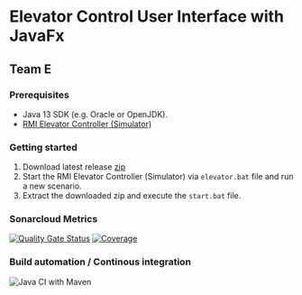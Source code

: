 # Elevator Control User Interface with JavaFx
## Team E


### Prerequisites

- Java 13 SDK (e.g. Oracle or OpenJDK).
- [RMI Elevator Controller (Simulator)](https://github.com/winterer/elevator/tree/master/rmi-controller)


### Getting started

1. Download latest release [zip](https://github.com/fhhagenberg-sqe-esd-ws20/elevator-control-center-team-e/releases/)
1. Start the RMI Elevator Controller (Simulator) via `elevator.bat` file and run a new scenario.
1. Extract the downloaded zip and execute the `start.bat` file.


### Sonarcloud Metrics
[![Quality Gate Status](https://sonarcloud.io/api/project_badges/measure?project=fhhagenberg-sqe-esd-ws20_elevator-control-center-team-e&metric=alert_status)](https://sonarcloud.io/dashboard?id=fhhagenberg-sqe-esd-ws20_elevator-control-center-team-e)
[![Coverage](https://sonarcloud.io/api/project_badges/measure?project=fhhagenberg-sqe-esd-ws20_elevator-control-center-team-e&metric=coverage)](https://sonarcloud.io/dashboard?id=fhhagenberg-sqe-esd-ws20_elevator-control-center-team-e)

### Build automation / Continous integration
![Java CI with Maven](https://github.com/fhhagenberg-sqe-esd-ws20/elevator-control-center-team-e/workflows/Java%20CI%20with%20Maven/badge.svg?branch=master)
